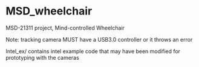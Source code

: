 # MSD_wheelchair
MSD-21311 project, Mind-controlled Wheelchair

Note: tracking camera MUST have a USB3.0 controller or it throws an error

Intel_ex/ contains intel example code that may have been modified for prototyping  with the cameras

